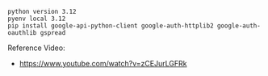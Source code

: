 ```
python version 3.12
pyenv local 3.12
pip install google-api-python-client google-auth-httplib2 google-auth-oauthlib gspread
```

Reference Video:
- https://www.youtube.com/watch?v=zCEJurLGFRk